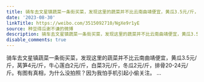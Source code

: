 ```yaml
---
title: 骑车去文星镇蔬菜一条街买菜，发现这里的蔬菜并不比云南曲靖便宜，黄瓜3.5元/斤，莴笋4元/斤，牛心莲白2元/斤，白菜3元/斤，冬瓜2元/斤，排骨20-24元/斤。有图有...
date: '2023-08-30'
linkTitle: https://weibo.com/3515092710/NgXe9r1yE
source: 种豆得瓜谢不谦的微博
description: 骑车去文星镇蔬菜一条街买菜，发现这里的蔬菜并不比云南曲靖便宜，黄瓜3.5元/斤，莴笋4元/斤，牛心莲白2元/斤，白菜3元/斤，冬瓜2元/斤，排骨20-24元/斤。有图有真相，为什么没拍照？因为我怕手机引起小偷关注。  ...
disable_comments: true
---
```

骑车去文星镇蔬菜一条街买菜，发现这里的蔬菜并不比云南曲靖便宜，黄瓜3.5元/斤，莴笋4元/斤，牛心莲白2元/斤，白菜3元/斤，冬瓜2元/斤，排骨20-24元/斤。有图有真相，为什么没拍照？因为我怕手机引起小偷关注。  ...